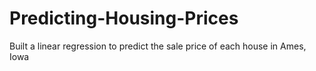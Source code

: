 # Predicting-Housing-Prices
Built a linear regression to predict the sale price of each house in Ames, Iowa
